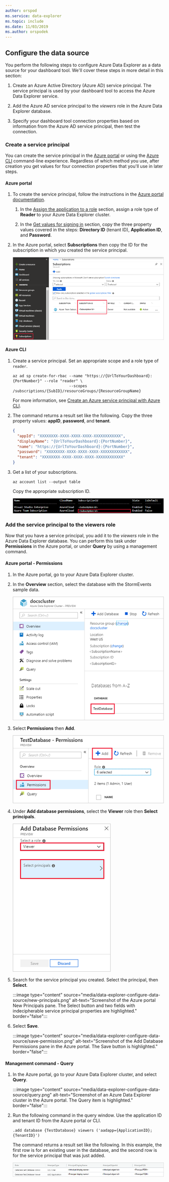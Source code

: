```yaml
---
author: orspod
ms.service: data-explorer
ms.topic: include
ms.date: 11/03/2019
ms.author: orspodek
---
```


## Configure the data source

You perform the following steps to configure Azure Data Explorer as a data source for your dashboard tool. We'll cover these steps in more detail in this section:

1. Create an Azure Active Directory (Azure AD) service principal. The service principal is used by your dashboard tool to access the Azure Data Explorer service.

1. Add the Azure AD service principal to the *viewers* role in the Azure Data Explorer database.

1. Specify your dashboard tool connection properties based on information from the Azure AD service principal, then test the connection.

### Create a service principal

You can create the service principal in the [Azure portal](#azure-portal) or using the [Azure CLI](#azure-cli) command-line experience. Regardless of which method you use, after creation you get values for four connection properties that you'll use in later steps.

#### Azure portal

1. To create the service principal, follow the instructions in the [Azure portal documentation](/azure/active-directory/develop/howto-create-service-principal-portal).

    1. In the [Assign the application to a role](/azure/active-directory/develop/howto-create-service-principal-portal#assign-a-role-to-the-application) section, assign a role type of **Reader** to your Azure Data Explorer cluster.

    1. In the [Get values for signing in](/azure/active-directory/develop/howto-create-service-principal-portal#get-values-for-signing-in) section, copy the three property values covered in the steps: **Directory ID** (tenant ID), **Application ID**, and **Password**.

1. In the Azure portal, select **Subscriptions** then copy the ID for the subscription in which you created the service principal.

    ![Subscription ID - portal](media/data-explorer-configure-data-source/subscription-id-portal.png)

#### Azure CLI

1. Create a service principal. Set an appropriate scope and a role type of `reader`.

    ```azurecli
    az ad sp create-for-rbac --name "https://{UrlToYourDashboard}:{PortNumber}" --role "reader" \
                             --scopes /subscriptions/{SubID}/resourceGroups/{ResourceGroupName}
    ```

    For more information, see [Create an Azure service principal with Azure CLI](/cli/azure/create-an-azure-service-principal-azure-cli).

1. The command returns a result set like the following. Copy the three property values: **appID**, **password**, and **tenant**.


    ```json
    {
      "appId": "XXXXXXXX-XXXX-XXXX-XXXX-XXXXXXXXXXXX",
      "displayName": "{UrlToYourDashboard}:{PortNumber}",
      "name": "https://{UrlToYourDashboard}:{PortNumber}",
      "password": "XXXXXXXX-XXXX-XXXX-XXXX-XXXXXXXXXXXX",
      "tenant": "XXXXXXXX-XXXX-XXXX-XXXX-XXXXXXXXXXXX"
    }
    ```

1. Get a list of your subscriptions.

    ```azurecli
    az account list --output table
    ```

    Copy the appropriate subscription ID.

    ![Subscription ID - CLI](media/data-explorer-configure-data-source/subscription-id-cli.png)

### Add the service principal to the viewers role

Now that you have a service principal, you add it to the *viewers* role in the Azure Data Explorer database. You can perform this task under **Permissions** in the Azure portal, or under **Query** by using a management command.

#### Azure portal - Permissions

1. In the Azure portal, go to your Azure Data Explorer cluster.

1. In the **Overview** section, select the database with the StormEvents sample data.

    ![Select database](media/data-explorer-configure-data-source/select-database.png)

1. Select **Permissions** then **Add**.

    ![Database permissions](media/data-explorer-configure-data-source/database-permissions.png)

1. Under **Add database permissions**, select the **Viewer** role then **Select principals**.

    ![Add database permissions](media/data-explorer-configure-data-source/add-permission.png)

1. Search for the service principal you created. Select the principal, then **Select**.

    :::image type="content" source="media/data-explorer-configure-data-source/new-principals.png" alt-text="Screenshot of the Azure portal New Principals pane. The Select button and two fields with indecipherable service principal properties are highlighted." border="false":::

1. Select **Save**.

    :::image type="content" source="media/data-explorer-configure-data-source/save-permission.png" alt-text="Screenshot of the Add Database Permissions pane in the Azure portal. The Save button is highlighted." border="false":::

#### Management command - Query

1. In the Azure portal, go to your Azure Data Explorer cluster, and select **Query**.

    :::image type="content" source="media/data-explorer-configure-data-source/query.png" alt-text="Screenshot of an Azure Data Explorer cluster in the Azure portal. The Query item is highlighted." border="false":::

1. Run the following command in the query window. Use the application ID and tenant ID from the Azure portal or CLI.

    ```kusto
    .add database {TestDatabase} viewers ('aadapp={ApplicationID};{TenantID}')
    ```

    The command returns a result set like the following. In this example, the first row is for an existing user in the database, and the second row is for the service principal that was just added.

    ![Result set](media/data-explorer-configure-data-source/result-set.png)
